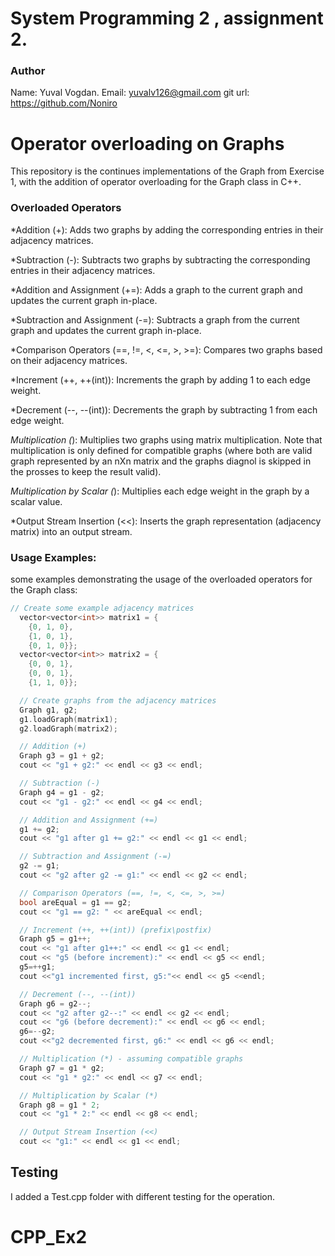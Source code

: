 # System Programming 2 , assignment 2.

### Author
 Name:    Yuval Vogdan.
 Email:   yuvalv126@gmail.com
 git url: https://github.com/Noniro 

# Operator overloading on Graphs
This repository is the continues implementations of the Graph from Exercise 1, with the addition of operator overloading for the Graph
 class in C++.


### Overloaded Operators

 *Addition (+): Adds two graphs by adding the 
 corresponding entries in their adjacency matrices.

*Subtraction (-): Subtracts two graphs by subtracting the corresponding entries in their adjacency matrices.

*Addition and Assignment (+=): Adds a graph to the current graph and updates the current graph in-place.

*Subtraction and Assignment (-=): Subtracts a graph from the current graph and updates the current graph in-place.

*Comparison Operators (==, !=, <, <=, >, >=): Compares two graphs based on their adjacency matrices.

*Increment (++, ++(int)): Increments the graph by adding 1 to each edge weight.

*Decrement (--, --(int)): Decrements the graph by subtracting 1 from each edge weight.

*Multiplication (*): Multiplies two graphs using matrix multiplication. Note that multiplication is only defined for compatible graphs (where both are valid graph represented by an nXn matrix and the graphs diagnol is skipped in the prosses to keep the result valid).

*Multiplication by Scalar (*): Multiplies each edge weight in the graph by a scalar value.

*Output Stream Insertion (<<): Inserts the graph representation (adjacency matrix) into an output stream.

### Usage Examples:
some examples demonstrating the usage of the overloaded operators for the Graph class:

````cpp
// Create some example adjacency matrices
  vector<vector<int>> matrix1 = {
    {0, 1, 0},
    {1, 0, 1},
    {0, 1, 0}};
  vector<vector<int>> matrix2 = {
    {0, 0, 1},
    {0, 0, 1},
    {1, 1, 0}};

  // Create graphs from the adjacency matrices
  Graph g1, g2;
  g1.loadGraph(matrix1);
  g2.loadGraph(matrix2);

  // Addition (+)
  Graph g3 = g1 + g2;
  cout << "g1 + g2:" << endl << g3 << endl;

  // Subtraction (-)
  Graph g4 = g1 - g2;
  cout << "g1 - g2:" << endl << g4 << endl;

  // Addition and Assignment (+=)
  g1 += g2;
  cout << "g1 after g1 += g2:" << endl << g1 << endl;

  // Subtraction and Assignment (-=)
  g2 -= g1;
  cout << "g2 after g2 -= g1:" << endl << g2 << endl;

  // Comparison Operators (==, !=, <, <=, >, >=)
  bool areEqual = g1 == g2;
  cout << "g1 == g2: " << areEqual << endl;

  // Increment (++, ++(int)) (prefix\postfix)
  Graph g5 = g1++;
  cout << "g1 after g1++:" << endl << g1 << endl;
  cout << "g5 (before increment):" << endl << g5 << endl;
  g5=++g1;
  cout <<"g1 incremented first, g5:"<< endl << g5 <<endl;

  // Decrement (--, --(int))
  Graph g6 = g2--;
  cout << "g2 after g2--:" << endl << g2 << endl;
  cout << "g6 (before decrement):" << endl << g6 << endl;
  g6=--g2;
  cout <<"g2 decremented first, g6:" << endl << g6 << endl;

  // Multiplication (*) - assuming compatible graphs
  Graph g7 = g1 * g2;
  cout << "g1 * g2:" << endl << g7 << endl;

  // Multiplication by Scalar (*)
  Graph g8 = g1 * 2;
  cout << "g1 * 2:" << endl << g8 << endl;

  // Output Stream Insertion (<<)
  cout << "g1:" << endl << g1 << endl;

````

## Testing
I added a Test.cpp folder with different testing for the operation.

# CPP_Ex2
